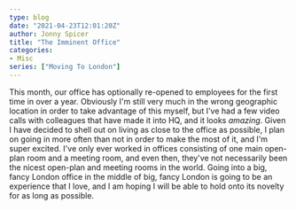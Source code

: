 ```yaml
---
type: blog
date: "2021-04-23T12:01:20Z"
author: Jonny Spicer
title: "The Imminent Office"
categories:
- Misc
series: ["Moving To London"]
---
```

This month, our office has optionally re-opened to employees for the first time in over a year.
Obviously I'm still very much in the wrong geographic location in order to take advantage of
this myself, but I've had a few video calls with colleagues that have made it into HQ, and it
looks *amazing*. Given I have decided to shell out on living as close to the office as possible, I plan on going in more often than not in order to make the most of it, and I'm super excited.
I've only ever worked in offices consisting of one main open-plan room and a meeting room,
and even then, they've not necessarily been the nicest open-plan and meeting rooms in the world. Going into a big, fancy London office in the middle of big, fancy London is going to
be an experience that I love, and I am hoping I will be able to hold onto its novelty for as
long as possible.
